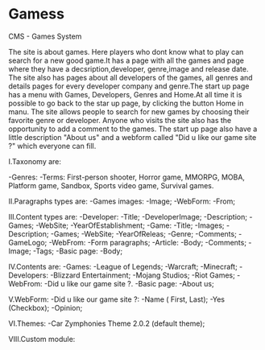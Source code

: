 # Gamess
CMS - Games System

   The site is about games. Here players who dont know what to play can search for a new good game.It has a page with all the games and page where they have a decsription,developer, genre,image and release date. The site also has pages about all developers of the games, all genres and details pages for every developer company and genre.The start up page has a menu with Games, Developers, Genres and Home.At all time it is possible to go back to the star up page, by clicking the button Home in manu. The site allows people to search for new games by choosing their favorite genre or developer. Anyone who visits the site also has the opportunity to add a comment to the games. The start up page also have a little description "About us" and a webform called "Did u like our game site ?" which everyone can fill.

  I.Taxonomy are:
    
  -Genres:
        -Terms: First-person shooter, Horror game, MMORPG, MOBA, Platform game, Sandbox, Sports video game, Survival games.

 II.Paragraphs types are:
    -Games images:
        -Image;
    -WebForm:
        -From;
        
  III.Content types are:
		-Developer:
          -Title;
          -DeveloperImage;
          -Description;
          -Games;
          -WebSite;
          -YearOfEstablishment;
			-Game:
				  -Title;
          -Images;
          -Description;
          -Games;
          -WebSite;
          -YearOfReleas;
				  -Genre;
				  -Comments;
          -GameLogo;
			-WebFrom:
			  -Form paragraphs;
			-Article:
				-Body;
				-Comments;
				-Image;
				-Tags;
			-Basic page:
				-Body;
        
   IV.Contents are:
			-Games:
				-League of Legends;
				-Warcraft;
				-Minecraft;
			-Developers:
				-Blizzard Entertainment;
				-Mojang Studios;
				-Riot Games;
			-WebFrom:
				-Did u like our game site ?.
			-Basic page:
				-About us;
				
  V.WebForm:
		  -Did u like our game site ?:
				-Name ( First, Last);
				-Yes (Checkbox);
				-Opinion;
	
   VI.Themes:
		    -Car Zymphonies Theme 2.0.2 (default theme);
	
	
   VIII.Custom module:

